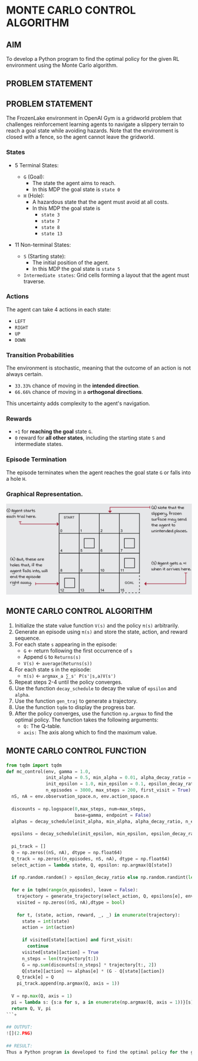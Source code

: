 # MONTE CARLO CONTROL ALGORITHM

## AIM
To develop a Python program to find the optimal policy for the given RL environment using the Monte Carlo algorithm.    

## PROBLEM STATEMENT
## PROBLEM STATEMENT
The FrozenLake environment in OpenAI Gym is a gridworld problem that challenges reinforcement learning agents to navigate a slippery terrain to reach a goal state while avoiding hazards. Note that the environment is closed with a fence, so the agent cannot leave the gridworld.

### States
- 5 Terminal States:
    - `G` (Goal): 
      - The state the agent aims to reach. 
      - In this MDP the goal state is `state 0`
    - `H` (Hole): 
      - A hazardous state that the agent must avoid at all costs.
      - In this MDP the goal state is 
        - `state 3`
        - `state 7`
        - `state 8`
        - `state 13`

- 11 Non-terminal States:
    - `S` (Starting state): 
      - The initial position of the agent.
      - In this MDP the goal state is `state 5`
    - `Intermediate states`: Grid cells forming a layout that the agent must traverse.

### Actions
The agent can take 4 actions in each state:
- `LEFT`
- `RIGHT`
- `UP`
- `DOWN`

### Transition Probabilities
The environment is stochastic, meaning that the outcome of an action is not always certain.

- `33.33%` chance of moving in the **intended direction**.
- `66.66%` chance of moving in a **orthogonal directions**.

This uncertainty adds complexity to the agent's navigation.

### Rewards
- `+1` for **reaching the goal** state `G`.
- `0` reward for **all other states**, including the starting state `S` and intermediate states.

### Episode Termination
The episode terminates when the agent reaches the goal state `G` or falls into a hole `H`.

### Graphical Representation.
![](1.PNG)

## MONTE CARLO CONTROL ALGORITHM
1. Initialize the state value function `V(s)` and the policy `π(s)` arbitrarily.
2. Generate an episode using `π(s)` and store the state, action, and reward sequence.
3. For each state `s` appearing in the episode:
    - `G` ← return following the first occurrence of `s`
    - Append `G` to `Returns(s)`
    - `V(s)` ← `average(Returns(s))`
4. For each state s in the episode:
    - `π(s)` ← `argmax_a ∑_s' P(s'|s,a)V(s')`
5. Repeat steps 2-4 until the policy converges.
6. Use the function `decay_schedule` to decay the value of `epsilon` and `alpha`.
7. Use the function `gen_traj` to generate a trajectory.
8. Use the function `tqdm` to display the progress bar.
9. After the policy converges, use the function `np.argmax` to find the optimal policy. The function takes the following arguments:
    - `Q:` The Q-table.
    - `axis:` The axis along which to find the maximum value.

## MONTE CARLO CONTROL FUNCTION
```py
from tqdm import tqdm
def mc_control(env, gamma = 1.0,
               init_alpha = 0.5, min_alpha = 0.01, alpha_decay_ratio = 0.5,
               init_epsilon = 1.0, min_epsilon = 0.1, epsilon_decay_ratio = 0.9,
               n_episodes = 3000, max_steps = 200, first_visit = True):
  nS, nA = env.observation_space.n, env.action_space.n

  discounts = np.logspace(0,max_steps, num=max_steps,
                          base=gamma, endpoint = False)
  alphas = decay_schedule(init_alpha, min_alpha, alpha_decay_ratio, n_episodes)

  epsilons = decay_schedule(init_epsilon, min_epsilon, epsilon_decay_ratio, n_episodes)

  pi_track = []
  Q = np.zeros((nS, nA), dtype = np.float64)
  Q_track = np.zeros((n_episodes, nS, nA), dtype = np.float64)
  select_action = lambda state, Q, epsilon: np.argmax(Q[state]) 

  if np.random.random() > epsilon_decay_ratio else np.random.randint(len(Q[state]))

  for e in tqdm(range(n_episodes), leave = False):
    trajectory = generate_trajectory(select_action, Q, epsilons[e], env, max_steps)
    visited = np.zeros((nS, nA),dtype = bool)

    for t, (state, action, reward, _, _) in enumerate(trajectory):
      state = int(state)
      action = int(action)

      if visited[state][action] and first_visit:
        continue
      visited[state][action] = True
      n_steps = len(trajectory[t:])
      G = np.sum(discounts[:n_steps] * trajectory[t:, 2])
      Q[state][action] += alphas[e] * (G - Q[state][action])
    Q_track[e] = Q
    pi_track.append(np.argmax(Q, axis = 1))
    
  V = np.max(Q, axis = 1)
  pi = lambda s: {s:a for s, a in enumerate(np.argmax(Q, axis = 1))}[s]
  return Q, V, pi
```+

## OUTPUT:
![](2.PNG)

## RESULT:
Thus a Python program is developed to find the optimal policy for the given RL environment using the Monte Carlo algorithm.
